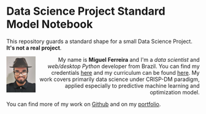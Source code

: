 # Data Science Project Standard Model Notebook

This repository guards a standard shape for a small Data Science Project. **It's not a real project**. 

<div>
<img src="img/me.jpeg" height=15% width=15% alt="me" style= "float:left; margin-right: 10px;"></img>

<p align="right">My name is <strong>Miguel Ferreira</strong> and I'm a <i>data scientist</i> and <i>web/desktop Python</i> developer from Brazil. You can find my credentials <a href="">here</a> and my curriculum can be found <a href="">here</a>. My work covers primarily data science under CRISP-DM paradigm, applied especially to predictive machine learning and optimization model.

You can find more of my work on <a href="">Github</a> and on my <a href="">portfolio</a>.</p>
</div>
